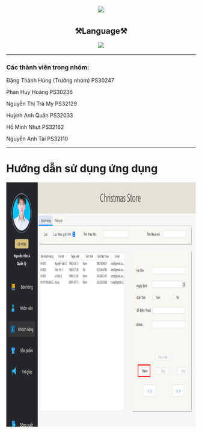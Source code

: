 <h1 align="center">
    <img src="https://readme-typing-svg.herokuapp.com/?font=LexendDeca&size=35&center=true&vCenter=true&width=500&height=70&duration=3000&lines=PRO1041+-+Dự+án+1;+Quản+lý+cửa+hàng+thời+trang!;" />
</h1>
<h2 align="center">⚒️Language⚒️</h2>
<div align="center">
    <img src="https://skillicons.dev/icons?i=java"/>
</div>
<hr/>
<h3>Các thành viên trong nhóm:</h3>
<p>Đặng Thành Hùng (Trưởng nhóm) PS30247</p>
<p>Phan Huy Hoàng PS30236</p>
<p>Nguyễn Thị Trà My PS32129</p>
<p>Huỳnh Anh Quân PS32033</p>
<p>Hồ Minh Nhựt PS32162</p>
<p>Nguyễn Anh Tài PS32110</p>
<hr/>
<h1>Hướng dẫn sử dụng ứng dụng</h1>
<div align="center">
    <img src="https://github.com/phh235/support-image/blob/d6d0470d8b72a62c2717bbeb53fb68d1535f625f/screenshot_addKh.png" width="1500px" height="650px">
</div>

